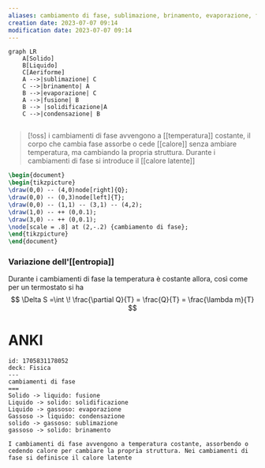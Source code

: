 ```yaml
---
aliases: cambiamento di fase, sublimazione, brinamento, evaporazione, fusione, solidificazione, condensazione
creation date: 2023-07-07 09:14
modification date: 2023-07-07 09:14
---
```


```mermaid
graph LR
	A[Solido]
	B[Liquido]
	C[Aeriforme]
	A -->|sublimazione| C
	C -->|brinamento| A
	B -->|evaporazione| C
	A -->|fusione| B
	B --> |solidificazione|A
	C -->|condensazione| B
	
```

>[!oss]
>i cambiamenti di fase avvengono a [[temperatura]] costante, il corpo che cambia fase assorbe o cede [[calore]] senza ambiare temperatura, ma cambiando la propria struttura.
>Durante i cambiamenti di fase si introduce il [[calore latente]]


```tikz
\begin{document}
\begin{tikzpicture}
\draw(0,0) -- (4,0)node[right]{Q};
\draw(0,0) -- (0,3)node[left]{T};
\draw(0,0) -- (1,1) -- (3,1) -- (4,2);
\draw(1,0) -- ++ (0,0.1);
\draw(3,0) -- ++ (0,0.1);
\node[scale = .8] at (2,-.2) {cambiamento di fase};
\end{tikzpicture}
\end{document}
```

### Variazione dell'[[entropia]]
Durante i cambiamenti di fase la temperatura è costante allora, così come per un termostato si ha
$$ \Delta S =\int  \! \frac{\partial Q}{T} = \frac{Q}{T} = \frac{\lambda m}{T}  $$



# ANKI

```anki
id: 1705831178052
deck: Fisica
---
cambiamenti di fase
===
Solido -> liquido: fusione
Liquido -> solido: solidificazione
Liquido -> gassoso: evaporazione
Gassoso -> liquido: condensazione
solido -> gassoso: sublimazione
gassoso -> solido: brinamento

I cambiamenti di fase avvengono a temperatura costante, assorbendo o cedendo calore per cambiare la propria struttura. Nei cambiamenti di fase si definisce il calore latente
```
